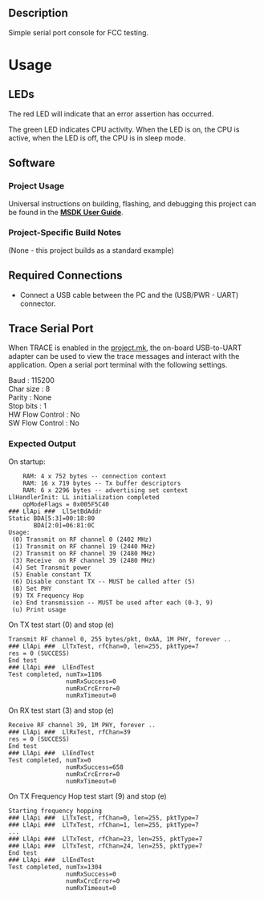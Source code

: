 ## Description

Simple serial port console for FCC testing.

# Usage

## LEDs

The red LED will indicate that an error assertion has occurred.  

The green LED indicates CPU activity. When the LED is on, the CPU is active, when the LED
is off, the CPU is in sleep mode.

## Software

### Project Usage

Universal instructions on building, flashing, and debugging this project can be found in the **[MSDK User Guide](https://analog-devices-msdk.github.io/msdk/USERGUIDE/)**.

### Project-Specific Build Notes

(None - this project builds as a standard example)

## Required Connections

-   Connect a USB cable between the PC and the (USB/PWR - UART) connector.

## Trace Serial Port
When TRACE is enabled in the [project.mk](project.mk), the on-board USB-to-UART adapter can
be used to view the trace messages and interact with the application. Open a serial port terminal with
the following settings.

Baud            : 115200  
Char size       : 8  
Parity          : None  
Stop bits       : 1  
HW Flow Control : No  
SW Flow Control : No  

### Expected Output


On startup:
```
    RAM: 4 x 752 bytes -- connection context
    RAM: 16 x 719 bytes -- Tx buffer descriptors
    RAM: 6 x 2296 bytes -- advertising set context
LlHandlerInit: LL initialization completed
    opModeFlags = 0x005F5C40
### LlApi ###  LlSetBdAddr
Static BDA[5:3]=00:18:80
       BDA[2:0]=06:81:0C
Usage:
 (0) Transmit on RF channel 0 (2402 MHz)
 (1) Transmit on RF channel 19 (2440 MHz)
 (2) Transmit on RF channel 39 (2480 MHz)
 (3) Receive  on RF channel 39 (2480 MHz)
 (4) Set Transmit power
 (5) Enable constant TX
 (6) Disable constant TX -- MUST be called after (5)
 (8) Set PHY
 (9) TX Frequency Hop
 (e) End transmission -- MUST be used after each (0-3, 9)
 (u) Print usage
```


On TX test start (0) and stop (e)
```
Transmit RF channel 0, 255 bytes/pkt, 0xAA, 1M PHY, forever ..
### LlApi ###  LlTxTest, rfChan=0, len=255, pktType=7
res = 0 (SUCCESS)
End test
### LlApi ###  LlEndTest
Test completed, numTx=1106
                numRxSuccess=0
                numRxCrcError=0
                numRxTimeout=0
```

On RX test start (3) and stop (e)
```
Receive RF channel 39, 1M PHY, forever ..                                                                              
### LlApi ###  LlRxTest, rfChan=39                                                                                     
res = 0 (SUCCESS)                                                                                                      
End test                                                                                                               
### LlApi ###  LlEndTest                                                                                               
Test completed, numTx=0                                                                                                
                numRxSuccess=658                                                                                       
                numRxCrcError=0                                                                                        
                numRxTimeout=0                                                                                         
```

On TX Frequency Hop test start (9) and stop (e)
```
Starting frequency hopping
### LlApi ###  LlTxTest, rfChan=0, len=255, pktType=7
### LlApi ###  LlTxTest, rfChan=1, len=255, pktType=7
...
### LlApi ###  LlTxTest, rfChan=23, len=255, pktType=7
### LlApi ###  LlTxTest, rfChan=24, len=255, pktType=7
End test
### LlApi ###  LlEndTest
Test completed, numTx=1304
                numRxSuccess=0
                numRxCrcError=0
                numRxTimeout=0
```


